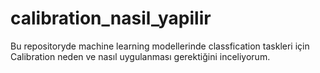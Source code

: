 # calibration_nasil_yapilir
Bu repositoryde machine learning modellerinde classfication taskleri için Calibration neden ve nasıl uygulanması gerektiğini inceliyorum.
